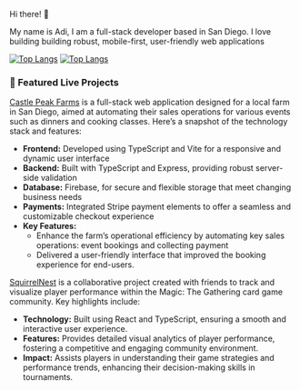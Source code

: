 Hi there! 👋

My name is Adi, I am a full-stack developer based in San Diego. I love building building robust, mobile-first, user-friendly web applications

[![Top Langs](https://github-readme-stats.vercel.app/api/top-langs/?username=AxiomaticAdi&show_icons=true&layout=compact&theme=dark#gh-dark-mode-only)](https://github.com/anuraghazra/github-readme-stats#gh-dark-mode-only)
[![Top Langs](https://github-readme-stats.vercel.app/api/top-langs/?username=AxiomaticAdi&show_icons=true&layout=compact&theme=light#gh-light-mode-only)](https://github.com/anuraghazra/github-readme-stats#gh-light-mode-only)


### 🚀 Featured Live Projects

[Castle Peak Farms](https://castlepeakfarmsd.com/) is a full-stack web application designed for a local farm in San Diego, aimed at automating their sales operations for various events such as dinners and cooking classes. Here’s a snapshot of the technology stack and features:
- **Frontend:** Developed using TypeScript and Vite for a responsive and dynamic user interface
- **Backend:** Built with TypeScript and Express, providing robust server-side validation
- **Database:** Firebase, for secure and flexible storage that meet changing business needs
- **Payments:** Integrated Stripe payment elements to offer a seamless and customizable checkout experience
- **Key Features:**
  - Enhance the farm’s operational efficiency by automating key sales operations: event bookings and collecting payment
  - Delivered a user-friendly interface that improved the booking experience for end-users.

[SquirrelNest](https://squirrelnest.io/) is a collaborative project created with friends to track and visualize player performance within the Magic: The Gathering card game community. Key highlights include:
- **Technology:** Built using React and TypeScript, ensuring a smooth and interactive user experience.
- **Features:** Provides detailed visual analytics of player performance, fostering a competitive and engaging community environment.
- **Impact:** Assists players in understanding their game strategies and performance trends, enhancing their decision-making skills in tournaments.


<!---
AxiomaticAdi/AxiomaticAdi is a ✨ special ✨ repository because its `README.md` (this file) appears on your GitHub profile.
You can click the Preview link to take a look at your changes.
--->
